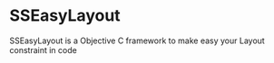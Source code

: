 # SSEasyLayout
SSEasyLayout is a Objective C framework to make easy your Layout constraint in code 
